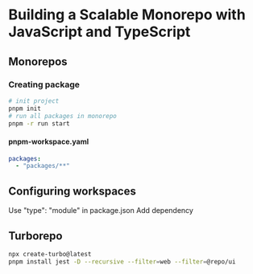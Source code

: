 # Building a Scalable Monorepo with JavaScript and TypeScript

## Monorepos

### Creating package

```sh
# init project
pnpm init
# run all packages in monorepo
pnpm -r run start
```
#### pnpm-workspace.yaml

```yaml
packages:
  - "packages/**"
```

## Configuring  workspaces

Use "type": "module" in package.json
Add dependency

## Turborepo

```sh
npx create-turbo@latest
pnpm install jest -D --recursive --filter=web --filter=@repo/ui
```